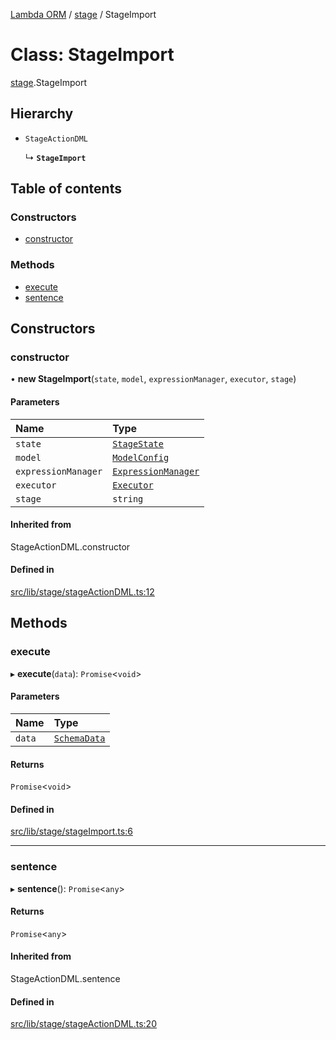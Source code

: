 [Lambda ORM](../README.md) / [stage](../modules/stage.md) / StageImport

# Class: StageImport

[stage](../modules/stage.md).StageImport

## Hierarchy

- `StageActionDML`

  ↳ **`StageImport`**

## Table of contents

### Constructors

- [constructor](stage.StageImport.md#constructor)

### Methods

- [execute](stage.StageImport.md#execute)
- [sentence](stage.StageImport.md#sentence)

## Constructors

### constructor

• **new StageImport**(`state`, `model`, `expressionManager`, `executor`, `stage`)

#### Parameters

| Name | Type |
| :------ | :------ |
| `state` | [`StageState`](stage.StageState.md) |
| `model` | [`ModelConfig`](manager.ModelConfig.md) |
| `expressionManager` | [`ExpressionManager`](manager.ExpressionManager.md) |
| `executor` | [`Executor`](manager.Executor.md) |
| `stage` | `string` |

#### Inherited from

StageActionDML.constructor

#### Defined in

[src/lib/stage/stageActionDML.ts:12](https://github.com/FlavioLionelRita/lambda-orm/blob/36f1fb3/src/lib/stage/stageActionDML.ts#L12)

## Methods

### execute

▸ **execute**(`data`): `Promise`<`void`\>

#### Parameters

| Name | Type |
| :------ | :------ |
| `data` | [`SchemaData`](../interfaces/model.SchemaData.md) |

#### Returns

`Promise`<`void`\>

#### Defined in

[src/lib/stage/stageImport.ts:6](https://github.com/FlavioLionelRita/lambda-orm/blob/36f1fb3/src/lib/stage/stageImport.ts#L6)

___

### sentence

▸ **sentence**(): `Promise`<`any`\>

#### Returns

`Promise`<`any`\>

#### Inherited from

StageActionDML.sentence

#### Defined in

[src/lib/stage/stageActionDML.ts:20](https://github.com/FlavioLionelRita/lambda-orm/blob/36f1fb3/src/lib/stage/stageActionDML.ts#L20)
